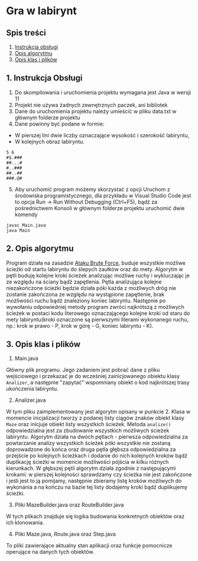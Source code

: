 # Gra w labirynt

## Spis treści

1. [Instrukcja obsługi](#1-instrukcja-obsługi)
2. [Opis algorytmu](#2-opis-algorytmu)
3. [Opis klas i plików](#3-opis-klas-i-plików)

## 1. Instrukcja Obsługi

1. Do skompilowania i uruchomienia projektu wymagana jest Java w wersji 11
2. Projekt nie używa żadnych zewnętrznych paczek, ani bibliotek
3. Dane do uruchomienia projektu należy umieścić w pliku data.txt w głównym folderze projektu
4. Dane powinny być podane w formie:
- W pierszej lini dwie liczby oznaczające wysokość i szerokość labiryntu,
- W kolejnych obraz labiryntu.
```
5 6
#$.###
##...#
#..###
##..##
###.@#

```
5. Aby uruchomić program możemy skorzystać z opcji Uruchom z środowiska programistycznego, dla przykładu w Visual Studio Code jest to opcja Run -> Run Without Debugging (Ctrl+F5), bądź za pośrednictwem Konsoli w głównym folderze projektu uruchomić dwie komendy
```
javac Main.java
java Main
``` 

## 2. Opis algorytmu

Program działa na zasadzie [Ataku Brute Force](https://pl.wikipedia.org/wiki/Atak_brute_force), buduje wszystkie możliwe ścieżki od startu labiryntu do ślepych zaułków oraz do mety. Algorytm w pętli buduję kolejne kroki ścieżek analizując możliwe ruchy i wykluczając je ze względu na ściany bądź zapętlenia. Pętla analizująca kolejne niezakończone ścieżki będzie działa póki każda z możliwych dróg nie zostanie zakończona ze względu na wystąpione zapętlenie, brak możliwości ruchu bądź znaleziony koniec labiryntu. Następnie po wywołaniu odpowiedniej metody program zwróci najkrótszą z możliwych ścieżek w postaci kodu literowego oznaczającego kolejne kroki od staru do mety labiryntu(kroki oznaczone są pierwszymi literami wykonanego ruchu, np.: krok w prawo - P, krok w górę - G, koniec labiryntu - K).

## 3. Opis klas i plików

1. Main.java

Główny plik programu. Jego zadaniem jest pobrać dane z pliku wejściowego i przekazać je do wcześniej zainicjowanego obiektu klasy `Analizer`, a następnie "zapytać" wspomniany obiekt o kod najkrótszej trasy ukończenia labiryntu.

2. Analizer.java

W tym pliku zaimplementowany jest algorytm opisany w punkcie 2. Klasa w momencie inicjalizacji tworzy z podanej listy ciągów znaków obiekt klasy `Maze` oraz inicjuje obiekt listy wszystkich ścieżek. Metoda `analize()` odpowiedzialna jest za zbudowanie wszystkich możliwych ścieżek labiryntu.
Algorytm działa na dwóch pętlach - pierwsza odpowiedzialna za powtarzanie analizy wszystkich ścieżek póki wszystkie nie zostaną doprowadzone do końca oraz druga pętla głębsza odpowiedzialna za przejście po kolejnych ścieżkach i dodanie do nich kolejnych kroków bądź duplikację ścieżki w momencie możliwości pójścia w kilku różnych kierunkach. W głębszej pętli algorytm działa zgodnie z następującymi krokami: w pierszej kolejności sprawdzamy czy ścieżka nie jest zakończone i jeśli jest to ją pomijamy, następnie zbieramy listę kroków możliwych do wykonania a na kończu na bazie tej listy dodajemy kroki bądź duplikujemy ścieżki.

3. Pliki MazeBuilder.java oraz RouteBuilder.java

W tych plikach znajduje się logika budowania konkretnych obiektów oraz ich klonowania.

4. Pliki Maze.java, Route.java oraz Step.java

To pliki zawierające aktualny stan aplikacji oraz funkcje pomocnicze operujące na danych tych obiektów.
